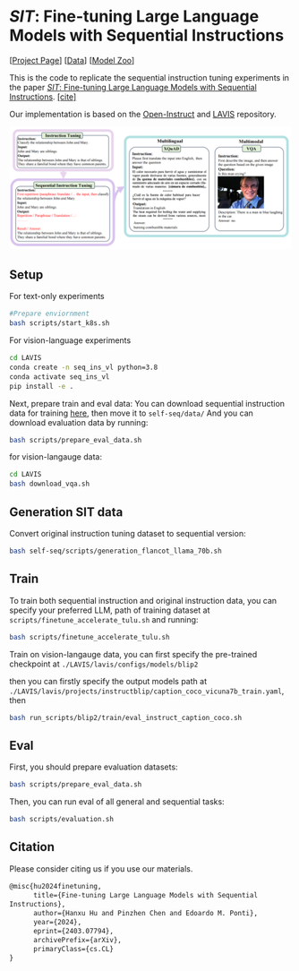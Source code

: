 # *SIT*: Fine-tuning Large Language Models with Sequential Instructions


 [[Project Page](https://seqit.github.io/)] [[Data](https://huggingface.co/EdinburghNLP/SeqIns)] [[Model Zoo](https://huggingface.co/HanxuHU/sit_all_models)]

This is the code to replicate the sequential instruction tuning experiments in the paper [*SIT*: Fine-tuning Large Language Models with Sequential Instructions](https://arxiv.org/pdf/2403.07794). [[cite]](#citation)

Our implementation is based on the [Open-Instruct](https://github.com/allenai/open-instruct) and [LAVIS](https://github.com/salesforce/LAVIS/tree/main) repository.

![SIT](mainfigure_seq.jpg)

## Setup

For text-only experiments 
```bash
#Prepare enviornment
bash scripts/start_k8s.sh
```

For vision-language experiments
```bash
cd LAVIS
conda create -n seq_ins_vl python=3.8
conda activate seq_ins_vl
pip install -e .
```

Next, prepare train and eval data:
You can download sequential instruction data for training [here](https://huggingface.co/datasets/EdinburghNLP/SeqIns), then move it to `self-seq/data/`
And you can download evaluation data by running:
```bash
bash scripts/prepare_eval_data.sh
```
for vision-langauge data:
```bash
cd LAVIS
bash download_vqa.sh
```
## Generation SIT data
Convert original instruction tuning dataset to sequential version:

```bash
bash self-seq/scripts/generation_flancot_llama_70b.sh
```

## Train
To train both sequential instruction and original instruction data, you can specify your preferred LLM, path of training dataset at `scripts/finetune_accelerate_tulu.sh` and running:
```bash
bash scripts/finetune_accelerate_tulu.sh
```

Train on vision-langauge data, you can first specify the pre-trained checkpoint at `./LAVIS/lavis/configs/models/blip2`

then you can firstly specify the output models path at `./LAVIS/lavis/projects/instructblip/caption_coco_vicuna7b_train.yaml`, then 
```bash
bash run_scripts/blip2/train/eval_instruct_caption_coco.sh
```
## Eval
First, you should prepare evaluation datasets:

```bash
bash scripts/prepare_eval_data.sh
```

Then, you can run eval of all general and sequential tasks:

```bash
bash scripts/evaluation.sh
```


## Citation
Please consider citing us if you use our materials.
```
@misc{hu2024finetuning,
      title={Fine-tuning Large Language Models with Sequential Instructions}, 
      author={Hanxu Hu and Pinzhen Chen and Edoardo M. Ponti},
      year={2024},
      eprint={2403.07794},
      archivePrefix={arXiv},
      primaryClass={cs.CL}
}
```


